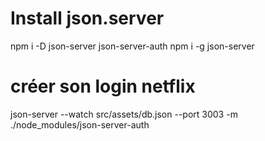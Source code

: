 # Install json.server
npm i -D json-server json-server-auth
npm i -g json-server



# créer son login netflix

json-server --watch src/assets/db.json --port 3003 -m ./node_modules/json-server-auth